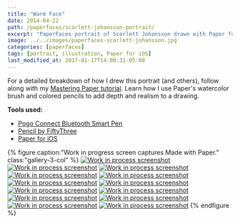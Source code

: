 ```yaml
---
title: "Warm Face"
date: 2014-04-22
path: /paperfaces/scarlett-johansson-portrait/
excerpt: "PaperFaces portrait of Scarlett Johansson drawn with Paper for iOS on an iPad."
image: ../../images/paperfaces-scarlett-johansson.jpg
categories: [paperfaces]
tags: [portrait, illustration, Paper for iOS]
last_modified_at: 2017-01-17T14:00:31-05:00
---
```


For a detailed breakdown of how I drew this portrait (and others), follow along with my [Mastering Paper tutorial](/mastering-paper/drawing-faces/). Learn how I use Paper's watercolor brush and colored pencils to add depth and realism to a drawing.

**Tools used:**

- [Pogo Connect Bluetooth Smart Pen](https://www.amazon.com/gp/product/B009K448L4/ref=as_li_ss_tl?ie=UTF8&camp=1789&creative=390957&creativeASIN=B009K448L4&linkCode=as2&tag=mademist-20)
- [Pencil by FiftyThree](https://www.amazon.com/FiftyThree-Digital-Stylus-Pencil-iPhone/dp/B01JJBUYR4/ref=as_li_ss_tl?keywords=pencil+53&qid=1550586265&s=gateway&sr=8-3&linkCode=ll1&tag=mademist-20&linkId=0134793cb840affff60f2e45a7f64678&language=en_US)
- [Paper for iOS](https://paper.bywetransfer.com/)

{% figure caption:"Work in progress screen captures Made with Paper." class:"gallery-3-col" %}
[![Work in process screenshot](../../images/paperfaces-scarlett-johansson-process-1-600.jpg)](../../images/paperfaces-scarlett-johansson-process-1-lg.jpg)
[![Work in process screenshot](../../images/paperfaces-scarlett-johansson-process-2-600.jpg)](../../images/paperfaces-scarlett-johansson-process-2-lg.jpg)
[![Work in process screenshot](../../images/paperfaces-scarlett-johansson-process-3-600.jpg)](../../images/paperfaces-scarlett-johansson-process-3-lg.jpg)
[![Work in process screenshot](../../images/paperfaces-scarlett-johansson-process-4-600.jpg)](../../images/paperfaces-scarlett-johansson-process-4-lg.jpg)
[![Work in process screenshot](../../images/paperfaces-scarlett-johansson-process-5-600.jpg)](../../images/paperfaces-scarlett-johansson-process-5-lg.jpg)
[![Work in process screenshot](../../images/paperfaces-scarlett-johansson-process-6-600.jpg)](../../images/paperfaces-scarlett-johansson-process-6-lg.jpg)
[![Work in process screenshot](../../images/paperfaces-scarlett-johansson-process-7-600.jpg)](../../images/paperfaces-scarlett-johansson-process-7-lg.jpg)
[![Work in process screenshot](../../images/paperfaces-scarlett-johansson-process-8-600.jpg)](../../images/paperfaces-scarlett-johansson-process-8-lg.jpg)
[![Work in process screenshot](../../images/paperfaces-scarlett-johansson-process-9-600.jpg)](../../images/paperfaces-scarlett-johansson-process-9-lg.jpg)
[![Work in process screenshot](../../images/paperfaces-scarlett-johansson-process-10-600.jpg)](../../images/paperfaces-scarlett-johansson-process-10-lg.jpg)
[![Work in process screenshot](../../images/paperfaces-scarlett-johansson-process-11-600.jpg)](../../images/paperfaces-scarlett-johansson-process-11-lg.jpg)
[![Work in process screenshot](../../images/paperfaces-scarlett-johansson-process-12-600.jpg)](../../images/paperfaces-scarlett-johansson-process-12-lg.jpg)
[![Work in process screenshot](../../images/paperfaces-scarlett-johansson-process-13-600.jpg)](../../images/paperfaces-scarlett-johansson-process-13-lg.jpg)
{% endfigure %}
